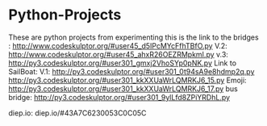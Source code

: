 # Python-Projects
These are python projects from experimenting
this is the link to the bridges :   http://www.codeskulptor.org/#user45_d5IPcMYcFfhTBfO.py
V.2: http://www.codeskulptor.org/#user45_ahxR26OEZRMpkmI.py
v.3: http://py3.codeskulptor.org/#user301_gmxj2VhoSYp0pNK.py
Link to SailBoat:
V.1:  http://py3.codeskulptor.org/#user301_0t94sA9e8hdmp2q.py
http://py3.codeskulptor.org/#user301_kkXXUaWrLQMRKJ6_15.py
Emoji:
http://py3.codeskulptor.org/#user301_kkXXUaWrLQMRKJ6_17.py
bus bridge:  http://py3.codeskulptor.org/#user301_9ylLfd8ZPiYRDhL.py

diep.io: diep.io/#43A7C6230053C0C05C
